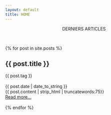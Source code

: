 ```yaml
---
layout: default
title: HOME
---
```


<p align="center">DERNIERS ARTICLES</p><br>

 {% for post in site.posts %}
  <article>
    <h2>
        {{ post.title }}
    </h2>
    <div class="tag"> {{ post.tag }} </div><br>
    <time datetime="{{ post.date | date: "%Y-%m-%d" }}">{{ post.date | date_to_string }}</time><br>
    {{ post.content | strip_html | truncatewords:75}}<br>
            <a href="{{ post.url }}">Read more...</a><br><br>
  </article>
{% endfor %}
